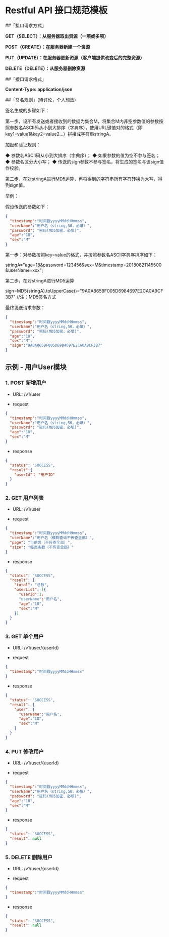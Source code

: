 # Restful API 接口规范模板

##「接口请求方式」

**GET（SELECT）：从服务器取出资源（一项或多项）**

**POST（CREATE）：在服务器新建一个资源**

**PUT（UPDATE）：在服务器更新资源（客户端提供改变后的完整资源）**

**DELETE（DELETE）：从服务器删除资源**


##「接口请求格式」

**Content-Type: application/json**

##「签名规则」(待讨论，个人想法)


签名生成的步骤如下：

第一步，设所有发送或者接收到的数据为集合M，将集合M内非空参数值的参数按照参数名ASCII码从小到大排序（字典序），使用URL键值对的格式（即key1=value1&key2=value2…）拼接成字符串stringA。

加密和验证规则：

◆ 参数名ASCII码从小到大排序（字典序）；
◆ 如果参数的值为空不参与签名；
◆ 参数名区分大小写；
◆ 传送的sign参数不参与签名，将生成的签名与该sign值作校验。

第二步，在对stringA进行MD5运算，再将得到的字符串所有字符转换为大写，得到sign值。

举例：

假设传送的参数如下：
```json
{
  "timestamp":"时间戳yyyyMMddHHmmss",
  "userName":"用户名（string,50，必填）",
  "password": "密码(MD5加密，必填)",
  "age":"18",
  "sex":"M"
}
```

第一步：对参数按照key=value的格式，并按照参数名ASCII字典序排序如下：

stringA="age=18&password=123456&sex=M&timestamp=20180821145500&userName=xxx";

第二步，在对stringA进行MD5运算

sign=MD5(stringA).toUpperCase()="9A0A8659F005D6984697E2CA0A9CF3B7" //注：MD5签名方式

最终发送请求参数：
```json
{
  "timestamp":"时间戳yyyyMMddHHmmss",
  "userName":"用户名（string,50，必填）",
  "password": "密码(MD5加密，必填)",
  "age":"18",
  "sex":"M",
  "sign":"9A0A8659F005D6984697E2CA0A9CF3B7"
}
```




## 示例 - 用户User模块

### 1. POST 新增用户

* URL: /v1/user

* request

```json
{
  "timestamp":"时间戳yyyyMMddHHmmss",
  "userName":"用户名（string,50，必填）",
  "password": "密码(MD5加密，必填)",
  "age":"18",
  "sex":"M"
}
```

* response

```json
{
  "status": "SUCCESS",
  "result":{
  	"userId"： "用户ID"
  }
}
```

### 2. GET 用户列表

* URL: /v1/user

* request

```json
{
  "timestamp":"时间戳yyyyMMddHHmmss",
  "userName":"用户名（模糊查询不传查全部）",
  "page": "当前页（不传查全部）",
  "size": "每页条数（不传查全部）"
}
```

* response

```json
{
  "status": "SUCCESS",
  "result": {
  	"total": "总数",
	"userList": [{
	  "userId":1，
      "userName":"用户名",
      "age":"18",
      "sex":"M"
    }]
  }
}
```

### 3. GET 单个用户

* URL: /v1/user/{userId}

* request

```json
{
  "timestamp":"时间戳yyyyMMddHHmmss"
}
```

* response

```json
{
  "status": "SUCCESS",
  "result": {
	"user": {
      "userName":"用户名",
      "age":"18",
      "sex":"M"
    }
  }
}
```

### 4. PUT 修改用户

* URL: /v1/user/{userId}

* request

```json
{
  "timestamp":"时间戳yyyyMMddHHmmss",
  "userName":"用户名（string,50，必填）",
  "password": "密码(MD5加密，必填)",
  "age":"18",
  "sex":"M"
}
```

* response

```json
{
  "status": "SUCCESS",
  "result": null
}
```

### 5. DELETE 删除用户

* URL: /v1/user/{userId}

* request

```json
{
  "timestamp":"时间戳yyyyMMddHHmmss"
}
```

* response

```json
{
  "status": "SUCCESS",
  "result": null
}
```
